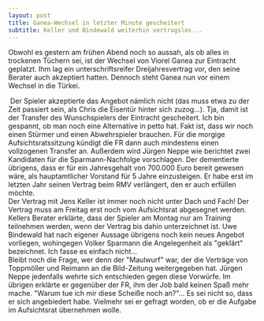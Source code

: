 ```yaml
---
layout: post
title: Ganea-Wechsel in letzter Minute gescheitert
subtitle: Keller und Bindewald weiterhin vertragslos...
---
```


Obwohl es gestern am frühen Abend noch so aussah, als ob alles in trockenen Tüchern sei, ist der Wechsel von Viorel Ganea zur Eintracht geplatzt. Ihm lag ein unterschriftsreifer Dreijahresvertrag vor, den seine Berater auch akzeptiert hatten. Dennoch steht Ganea nun vor einem Wechsel in die Türkei. 

 Der Spieler akzeptierte das Angebot nämlich nicht (das muss etwa zu der Zeit passiert sein, als Chris die Eisentür hinter sich zuzog...). Tja, damit ist der Transfer des Wunschspielers der Eintracht gescheitert. Ich bin gespannt, ob man noch eine Alternative in petto hat. Fakt ist, dass wir noch einen Stürmer und einen Abwehrspieler brauchen. Für die morgige Aufsichtsratssitzung kündigt die FR dann auch mindestens einen vollzogenen Transfer an. Außerdem wird Jürgen Neppe wie berichtet zwei Kandidaten für die Sparmann\-Nachfolge vorschlagen. Der dementierte übrigens, dass er für ein Jahresgehalt von 700.000 Euro bereit gewesen wäre, als hauptamtlicher Vorstand für 5 Jahre einzusteigen. Er habe erst im letzten Jahr seinen Vertrag beim RMV verlängert, den er auch erfüllen möchte.  
Der Vertrag mit Jens Keller ist immer noch nicht unter Dach und Fach! Der Vertrag muss am Freitag erst noch vom Aufsichtsrat abgesegnet werden. Kellers Berater erklärte, dass der Spieler am Montag nur am Training teilnehmen werden, wenn der Vertrag bis dahin unterzeichnet ist. Uwe Bindewald hat nach eigener Aussage übrigens noch kein neues Angebot vorliegen, wohingegen Volker Sparmann die Angelegenheit als "geklärt" bezeichnet. Ich fasse es einfach nicht...  
Bleibt noch die Frage, wer denn der "Maulwurf" war, der die Verträge von Toppmöller und Reimann an die Bild-Zeitung weitergegeben hat. Jürgen Neppe jedenfalls wehrte sich entschieden gegen diese Vorwürfe. Im übrigen erklärte er gegenüber der FR, ihm der Job bald keinen Spaß mehr mache. "Warum tue ich mir diese Scheiße noch an?"... Es sei nicht so, dass er sich angebiedert habe. Vielmehr sei er gefragt worden, ob er die Aufgabe im Aufsichtsrat übernehmen wolle.
